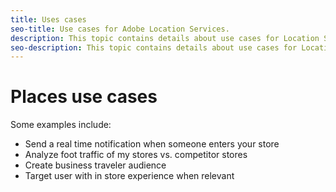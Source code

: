 ```yaml
---
title: Uses cases
seo-title: Use cases for Adobe Location Services.
description: This topic contains details about use cases for Location Services.
seo-description: This topic contains details about use cases for Location Services.
---
```


# Places use cases

Some examples include:

* Send a real time notification when someone enters your store 
* Analyze foot traffic of my stores vs. competitor stores 
* Create business traveler audience 
* Target user with in store experience when relevant
